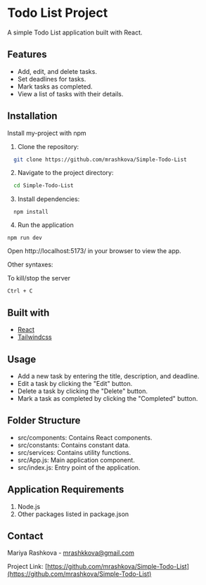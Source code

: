# Todo List Project

A simple Todo List application built with React.

## Features

- Add, edit, and delete tasks.
- Set deadlines for tasks.
- Mark tasks as completed.
- View a list of tasks with their details.

## Installation

Install my-project with npm

1. Clone the repository:

```bash
  git clone https://github.com/mrashkova/Simple-Todo-List
```

2. Navigate to the project directory:

```bash
  cd Simple-Todo-List
```

3. Install dependencies:

```
  npm install
```

4. Run the application

```
npm run dev
```

Open http://localhost:5173/ in your browser to view the app.

Other syntaxes:

To kill/stop the server

```
Ctrl + C
```

## Built with

- [React](https://react.dev/)
- [Tailwindcss](https://tailwindcss.com/)

## Usage

- Add a new task by entering the title, description, and deadline.
- Edit a task by clicking the "Edit" button.
- Delete a task by clicking the "Delete" button.
- Mark a task as completed by clicking the "Completed" button.

## Folder Structure

- src/components: Contains React components.
- src/constants: Contains constant data.
- src/services: Contains utility functions.
- src/App.js: Main application component.
- src/index.js: Entry point of the application.

## Application Requirements

1. Node.js
2. Other packages listed in package.json

## Contact

Mariya Rashkova - mrashkkova@gmail.com

Project Link: [https://github.com/mrashkova/Simple-Todo-List](https://github.com/mrashkova/Simple-Todo-List)
